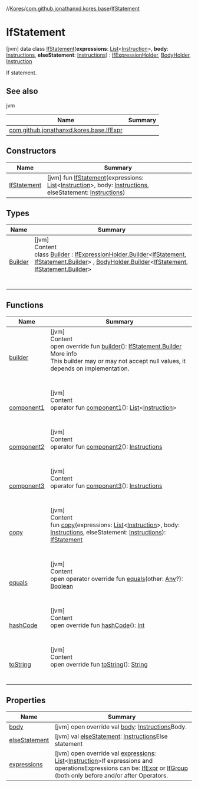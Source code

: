 //[Kores](../../index.md)/[com.github.jonathanxd.kores.base](../index.md)/[IfStatement](index.md)



# IfStatement  
 [jvm] data class [IfStatement](index.md)(**expressions**: [List](https://kotlinlang.org/api/latest/jvm/stdlib/kotlin.collections/-list/index.html)<[Instruction](../../com.github.jonathanxd.kores/-instruction/index.md)>, **body**: [Instructions](../../com.github.jonathanxd.kores/-instructions/index.md), **elseStatement**: [Instructions](../../com.github.jonathanxd.kores/-instructions/index.md)) : [IfExpressionHolder](../-if-expression-holder/index.md), [BodyHolder](../-body-holder/index.md), [Instruction](../../com.github.jonathanxd.kores/-instruction/index.md)

If statement.

   


## See also  
  
jvm  
  
|  Name|  Summary| 
|---|---|
| <a name="com.github.jonathanxd.kores.base/IfStatement///PointingToDeclaration/"></a>[com.github.jonathanxd.kores.base.IfExpr](../-if-expr/index.md)| <a name="com.github.jonathanxd.kores.base/IfStatement///PointingToDeclaration/"></a>
  


## Constructors  
  
|  Name|  Summary| 
|---|---|
| <a name="com.github.jonathanxd.kores.base/IfStatement/IfStatement/#kotlin.collections.List[com.github.jonathanxd.kores.Instruction]#com.github.jonathanxd.kores.Instructions#com.github.jonathanxd.kores.Instructions/PointingToDeclaration/"></a>[IfStatement](-if-statement.md)| <a name="com.github.jonathanxd.kores.base/IfStatement/IfStatement/#kotlin.collections.List[com.github.jonathanxd.kores.Instruction]#com.github.jonathanxd.kores.Instructions#com.github.jonathanxd.kores.Instructions/PointingToDeclaration/"></a> [jvm] fun [IfStatement](-if-statement.md)(expressions: [List](https://kotlinlang.org/api/latest/jvm/stdlib/kotlin.collections/-list/index.html)<[Instruction](../../com.github.jonathanxd.kores/-instruction/index.md)>, body: [Instructions](../../com.github.jonathanxd.kores/-instructions/index.md), elseStatement: [Instructions](../../com.github.jonathanxd.kores/-instructions/index.md))   <br>


## Types  
  
|  Name|  Summary| 
|---|---|
| <a name="com.github.jonathanxd.kores.base/IfStatement.Builder///PointingToDeclaration/"></a>[Builder](-builder/index.md)| <a name="com.github.jonathanxd.kores.base/IfStatement.Builder///PointingToDeclaration/"></a>[jvm]  <br>Content  <br>class [Builder](-builder/index.md) : [IfExpressionHolder.Builder](../-if-expression-holder/-builder/index.md)<[IfStatement](index.md), [IfStatement.Builder](-builder/index.md)> , [BodyHolder.Builder](../-body-holder/-builder/index.md)<[IfStatement](index.md), [IfStatement.Builder](-builder/index.md)>   <br><br><br>


## Functions  
  
|  Name|  Summary| 
|---|---|
| <a name="com.github.jonathanxd.kores.base/IfStatement/builder/#/PointingToDeclaration/"></a>[builder](builder.md)| <a name="com.github.jonathanxd.kores.base/IfStatement/builder/#/PointingToDeclaration/"></a>[jvm]  <br>Content  <br>open override fun [builder](builder.md)(): [IfStatement.Builder](-builder/index.md)  <br>More info  <br>This builder may or may not accept null values, it depends on implementation.  <br><br><br>
| <a name="com.github.jonathanxd.kores.base/IfStatement/component1/#/PointingToDeclaration/"></a>[component1](component1.md)| <a name="com.github.jonathanxd.kores.base/IfStatement/component1/#/PointingToDeclaration/"></a>[jvm]  <br>Content  <br>operator fun [component1](component1.md)(): [List](https://kotlinlang.org/api/latest/jvm/stdlib/kotlin.collections/-list/index.html)<[Instruction](../../com.github.jonathanxd.kores/-instruction/index.md)>  <br><br><br>
| <a name="com.github.jonathanxd.kores.base/IfStatement/component2/#/PointingToDeclaration/"></a>[component2](component2.md)| <a name="com.github.jonathanxd.kores.base/IfStatement/component2/#/PointingToDeclaration/"></a>[jvm]  <br>Content  <br>operator fun [component2](component2.md)(): [Instructions](../../com.github.jonathanxd.kores/-instructions/index.md)  <br><br><br>
| <a name="com.github.jonathanxd.kores.base/IfStatement/component3/#/PointingToDeclaration/"></a>[component3](component3.md)| <a name="com.github.jonathanxd.kores.base/IfStatement/component3/#/PointingToDeclaration/"></a>[jvm]  <br>Content  <br>operator fun [component3](component3.md)(): [Instructions](../../com.github.jonathanxd.kores/-instructions/index.md)  <br><br><br>
| <a name="com.github.jonathanxd.kores.base/IfStatement/copy/#kotlin.collections.List[com.github.jonathanxd.kores.Instruction]#com.github.jonathanxd.kores.Instructions#com.github.jonathanxd.kores.Instructions/PointingToDeclaration/"></a>[copy](copy.md)| <a name="com.github.jonathanxd.kores.base/IfStatement/copy/#kotlin.collections.List[com.github.jonathanxd.kores.Instruction]#com.github.jonathanxd.kores.Instructions#com.github.jonathanxd.kores.Instructions/PointingToDeclaration/"></a>[jvm]  <br>Content  <br>fun [copy](copy.md)(expressions: [List](https://kotlinlang.org/api/latest/jvm/stdlib/kotlin.collections/-list/index.html)<[Instruction](../../com.github.jonathanxd.kores/-instruction/index.md)>, body: [Instructions](../../com.github.jonathanxd.kores/-instructions/index.md), elseStatement: [Instructions](../../com.github.jonathanxd.kores/-instructions/index.md)): [IfStatement](index.md)  <br><br><br>
| <a name="kotlin/Any/equals/#kotlin.Any?/PointingToDeclaration/"></a>[equals](../../com.github.jonathanxd.kores.util/-simple-resolver/index.md#%5Bkotlin%2FAny%2Fequals%2F%23kotlin.Any%3F%2FPointingToDeclaration%2F%5D%2FFunctions%2F-427383591)| <a name="kotlin/Any/equals/#kotlin.Any?/PointingToDeclaration/"></a>[jvm]  <br>Content  <br>open operator override fun [equals](../../com.github.jonathanxd.kores.util/-simple-resolver/index.md#%5Bkotlin%2FAny%2Fequals%2F%23kotlin.Any%3F%2FPointingToDeclaration%2F%5D%2FFunctions%2F-427383591)(other: [Any](https://kotlinlang.org/api/latest/jvm/stdlib/kotlin/-any/index.html)?): [Boolean](https://kotlinlang.org/api/latest/jvm/stdlib/kotlin/-boolean/index.html)  <br><br><br>
| <a name="kotlin/Any/hashCode/#/PointingToDeclaration/"></a>[hashCode](../../com.github.jonathanxd.kores.util/-simple-resolver/index.md#%5Bkotlin%2FAny%2FhashCode%2F%23%2FPointingToDeclaration%2F%5D%2FFunctions%2F-427383591)| <a name="kotlin/Any/hashCode/#/PointingToDeclaration/"></a>[jvm]  <br>Content  <br>open override fun [hashCode](../../com.github.jonathanxd.kores.util/-simple-resolver/index.md#%5Bkotlin%2FAny%2FhashCode%2F%23%2FPointingToDeclaration%2F%5D%2FFunctions%2F-427383591)(): [Int](https://kotlinlang.org/api/latest/jvm/stdlib/kotlin/-int/index.html)  <br><br><br>
| <a name="kotlin/Any/toString/#/PointingToDeclaration/"></a>[toString](../../com.github.jonathanxd.kores.util/-simple-resolver/index.md#%5Bkotlin%2FAny%2FtoString%2F%23%2FPointingToDeclaration%2F%5D%2FFunctions%2F-427383591)| <a name="kotlin/Any/toString/#/PointingToDeclaration/"></a>[jvm]  <br>Content  <br>open override fun [toString](../../com.github.jonathanxd.kores.util/-simple-resolver/index.md#%5Bkotlin%2FAny%2FtoString%2F%23%2FPointingToDeclaration%2F%5D%2FFunctions%2F-427383591)(): [String](https://kotlinlang.org/api/latest/jvm/stdlib/kotlin/-string/index.html)  <br><br><br>


## Properties  
  
|  Name|  Summary| 
|---|---|
| <a name="com.github.jonathanxd.kores.base/IfStatement/body/#/PointingToDeclaration/"></a>[body](body.md)| <a name="com.github.jonathanxd.kores.base/IfStatement/body/#/PointingToDeclaration/"></a> [jvm] open override val [body](body.md): [Instructions](../../com.github.jonathanxd.kores/-instructions/index.md)Body.   <br>
| <a name="com.github.jonathanxd.kores.base/IfStatement/elseStatement/#/PointingToDeclaration/"></a>[elseStatement](else-statement.md)| <a name="com.github.jonathanxd.kores.base/IfStatement/elseStatement/#/PointingToDeclaration/"></a> [jvm] val [elseStatement](else-statement.md): [Instructions](../../com.github.jonathanxd.kores/-instructions/index.md)Else statement   <br>
| <a name="com.github.jonathanxd.kores.base/IfStatement/expressions/#/PointingToDeclaration/"></a>[expressions](expressions.md)| <a name="com.github.jonathanxd.kores.base/IfStatement/expressions/#/PointingToDeclaration/"></a> [jvm] open override val [expressions](expressions.md): [List](https://kotlinlang.org/api/latest/jvm/stdlib/kotlin.collections/-list/index.html)<[Instruction](../../com.github.jonathanxd.kores/-instruction/index.md)>If expressions and operationsExpressions can be: [IfExpr](../-if-expr/index.md) or [IfGroup](../-if-group/index.md) (both only before and/or after Operators.   <br>


